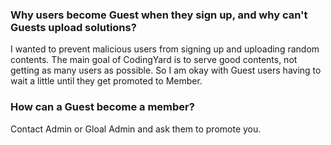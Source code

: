 ### Why users become Guest when they sign up, and why can't Guests upload solutions?

I wanted to prevent malicious users from signing up and uploading random contents. The main goal of CodingYard is to serve good contents, not getting as many users as possible. So I am okay with Guest users having to wait a little until they get promoted to Member.

### How can a Guest become a member?
Contact Admin or Gloal Admin and ask them to promote you.
